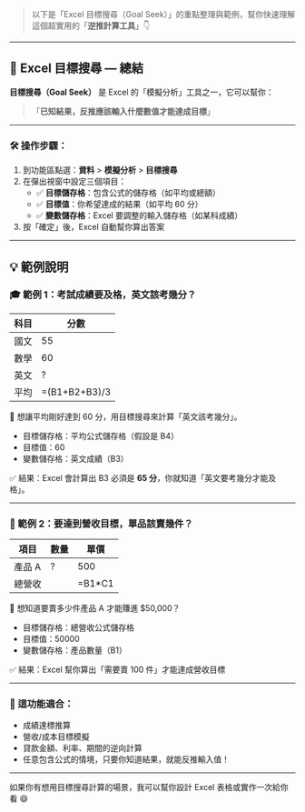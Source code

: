 > 以下是「Excel 目標搜尋（Goal Seek）」的重點整理與範例，幫你快速理解這個超實用的「**逆推計算工具**」👇

---

## 🎯 Excel 目標搜尋 — 總結

**目標搜尋（Goal Seek）** 是 Excel 的「模擬分析」工具之一，它可以幫你：

>「**已知結果，反推應該輸入什麼數值才能達成目標**」

---

### 🛠️ 操作步驟：

1. 到功能區點選：**資料** > **模擬分析** > **目標搜尋**
2. 在彈出視窗中設定三個項目：
   - ✅ **目標儲存格**：包含公式的儲存格（如平均或總額）
   - ✅ **目標值**：你希望達成的結果（如平均 60 分）
   - ✅ **變數儲存格**：Excel 要調整的輸入儲存格（如某科成績）
3. 按「確定」後，Excel 自動幫你算出答案

---

## 💡 範例說明

### 🎓 範例 1：考試成績要及格，英文該考幾分？

| 科目 | 分數 |
|------|------|
| 國文 | 55   |
| 數學 | 60   |
| 英文 | ?    |
| 平均 | =(B1+B2+B3)/3 |

🧩 想讓平均剛好達到 60 分，用目標搜尋來計算「英文該考幾分」。

- 目標儲存格：平均公式儲存格（假設是 B4）
- 目標值：60
- 變數儲存格：英文成績（B3）

✅ 結果：Excel 會計算出 B3 必須是 **65 分**，你就知道「英文要考幾分才能及格」。

---

### 💼 範例 2：要達到營收目標，單品該賣幾件？

| 項目     | 數量 | 單價 |
|----------|------|------|
| 產品 A   | ?    | 500  |
| 總營收   |      | =B1*C1 |

🧩 想知道要賣多少件產品 A 才能賺進 $50,000？

- 目標儲存格：總營收公式儲存格
- 目標值：50000
- 變數儲存格：產品數量（B1）

✅ 結果：Excel 幫你算出「需要賣 100 件」才能達成營收目標

---

### 📌 這功能適合：

- 成績達標推算
- 營收/成本目標模擬
- 貸款金額、利率、期間的逆向計算
- 任意包含公式的情境，只要你知道結果，就能反推輸入值！

---

如果你有想用目標搜尋計算的場景，我可以幫你設計 Excel 表格或實作一次給你看 😄